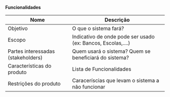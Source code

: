 **Funcionalidades**

Nome  | Descrição
--------- | ------
Objetivo | O que o sistema fará?​
Escopo | Indicativo de onde pode ser usado (ex: Bancos, Escolas,....)​
Partes interessadas (stakeholders) | Quem usará o sistema? Quem se beneficiará do sistema?​
Características do produto | Lista de Funcionalidades​
Restrições do produto | Caraceríscias que levam o sistema a não funcionar
